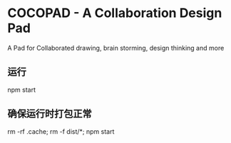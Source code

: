 # COCOPAD - A Collaboration Design Pad

A Pad for Collaborated drawing, brain storming, design thinking and more

## 运行

npm start

## 确保运行时打包正常

rm -rf .cache; rm -f dist/*; npm start
